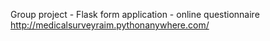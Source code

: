 Group project - Flask form application - online questionnaire
http://medicalsurveyraim.pythonanywhere.com/

